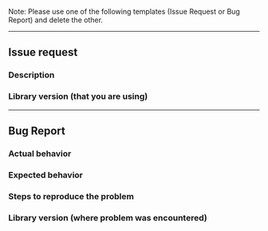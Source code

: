 Note: Please use one of the following templates (Issue Request or Bug Report) and delete the other.

--------------------------------------------------

## Issue request

### Description
### Library version (that you are using)

--------------------------------------------------

## Bug Report

### Actual behavior
### Expected behavior
### Steps to reproduce the problem
### Library version (where problem was encountered)
